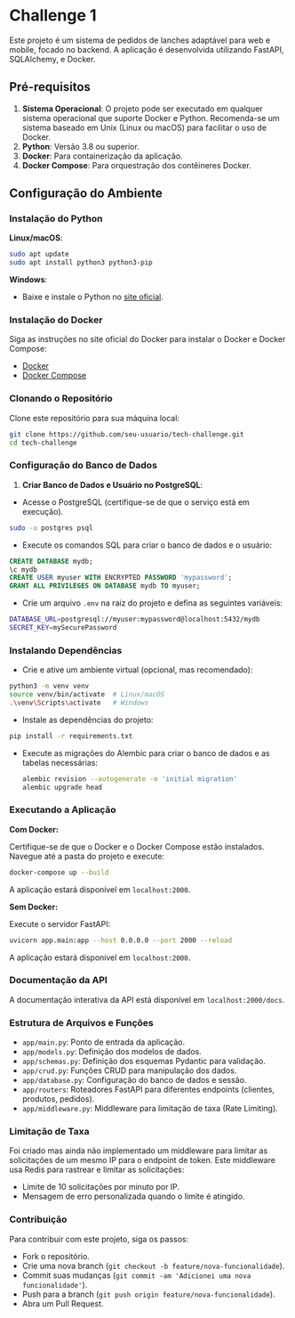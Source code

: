 # Challenge 1

Este projeto é um sistema de pedidos de lanches adaptável para web e mobile, focado no backend. A aplicação é desenvolvida utilizando FastAPI, SQLAlchemy, e Docker.

## Pré-requisitos

1. **Sistema Operacional**: O projeto pode ser executado em qualquer sistema operacional que suporte Docker e Python. Recomenda-se um sistema baseado em Unix (Linux ou macOS) para facilitar o uso de Docker.
2. **Python**: Versão 3.8 ou superior.
3. **Docker**: Para containerização da aplicação.
4. **Docker Compose**: Para orquestração dos contêineres Docker.

## Configuração do Ambiente

### Instalação do Python

**Linux/macOS**:

```sh
sudo apt update
sudo apt install python3 python3-pip
```

**Windows**:

- Baixe e instale o Python no [site oficial](https://www.python.org/downloads/).

### Instalação do Docker

Siga as instruções no site oficial do Docker para instalar o Docker e Docker Compose:

- [Docker](https://docs.docker.com/get-docker/)
- [Docker Compose](https://docs.docker.com/compose/install/)

### Clonando o Repositório

Clone este repositório para sua máquina local:

```sh
git clone https://github.com/seu-usuario/tech-challenge.git
cd tech-challenge
```

### Configuração do Banco de Dados

1. **Criar Banco de Dados e Usuário no PostgreSQL**:

- Acesse o PostgreSQL (certifique-se de que o serviço está em execução).

```sh
sudo -u postgres psql
```

- Execute os comandos SQL para criar o banco de dados e o usuário:

```sql
CREATE DATABASE mydb;
\c mydb
CREATE USER myuser WITH ENCRYPTED PASSWORD 'mypassword';
GRANT ALL PRIVILEGES ON DATABASE mydb TO myuser;
```

- Crie um arquivo `.env` na raiz do projeto e defina as seguintes variáveis:

```bash
DATABASE_URL=postgresql://myuser:mypassword@localhost:5432/mydb
SECRET_KEY=mySecurePassword
```

### Instalando Dependências

- Crie e ative um ambiente virtual (opcional, mas recomendado):

```sh
python3 -m venv venv
source venv/bin/activate  # Linux/macOS
.\venv\Scripts\activate   # Windows
```

- Instale as dependências do projeto:

```sh
pip install -r requirements.txt
```

- Execute as migrações do Alembic para criar o banco de dados e as tabelas necessárias:

    ```sh
    alembic revision --autogenerate -m 'initial migration'
    alembic upgrade head
    ```

### Executando a Aplicação

**Com Docker:**

Certifique-se de que o Docker e o Docker Compose estão instalados.
Navegue até a pasta do projeto e execute:

```sh
docker-compose up --build
```

A aplicação estará disponível em `localhost:2000`.

**Sem Docker:**

Execute o servidor FastAPI:

```sh
uvicorn app.main:app --host 0.0.0.0 --port 2000 --reload
```

A aplicação estará disponível em `localhost:2000`.

### Documentação da API

A documentação interativa da API está disponível em `localhost:2000/docs`.

### Estrutura de Arquivos e Funções

- `app/main.py`: Ponto de entrada da aplicação.
- `app/models.py`: Definição dos modelos de dados.
- `app/schemas.py`: Definição dos esquemas Pydantic para validação.
- `app/crud.py`: Funções CRUD para manipulação dos dados.
- `app/database.py`: Configuração do banco de dados e sessão.
- `app/routers`: Roteadores FastAPI para diferentes endpoints (clientes, produtos, pedidos).
- `app/middleware.py`: Middleware para limitação de taxa (Rate Limiting).

### Limitação de Taxa

Foi criado mas ainda não implementado um middleware para limitar as solicitações de um mesmo IP para o endpoint de token. Este middleware usa Redis para rastrear e limitar as solicitações:

- Limite de 10 solicitações por minuto por IP.
- Mensagem de erro personalizada quando o limite é atingido.

### Contribuição

Para contribuir com este projeto, siga os passos:

- Fork o repositório.
- Crie uma nova branch (`git checkout -b feature/nova-funcionalidade`).
- Commit suas mudanças (`git commit -am 'Adicionei uma nova funcionalidade'`).
- Push para a branch (`git push origin feature/nova-funcionalidade`).
- Abra um Pull Request.
